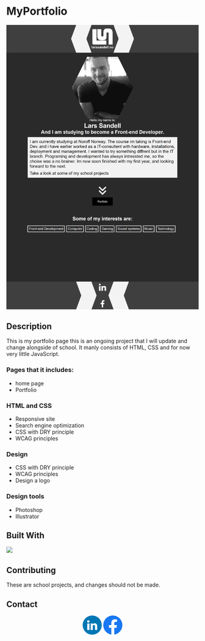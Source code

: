 # MyPortfolio

![image](https://github.com/larssandell/MyPortfolio/blob/main/MyPortfolio.png)

## Description

This is my portfolio page this is an ongoing project that I will update and change alongside of school. 
It manly consists of HTML, CSS and for now very little JavaScript. 


### Pages that it includes:
- home page
- Portfolio

### HTML and CSS

- Responsive site
- Search engine optimization
- CSS with DRY principle
- WCAG principles

### Design
- CSS with DRY principle
- WCAG principles
- Design a logo

### Design tools
- Photoshop
- Illustrator

## Built With

<p>
  <a href="https://skillicons.dev">
    <img src="https://skillicons.dev/icons?i=html,css,js,github,ai,ps,netlify,vscode,figma" />
  </a>
</p>

## Contributing

<p>These are school projects, and changes should not be made. </p>

## Contact
 
<div align="center">
<a href="https://www.linkedin.com/in/lars-sandell"><img height="50" src="https://github.com/larssandell/LarsSandell/blob/main/LinkedIN.png?raw=true"></a>
<a href="https://www.facebook.com/BingoPingo"><img height="50" src="https://github.com/larssandell/LarsSandell/blob/main/Facebook.png?raw=true"></a>
</div>


